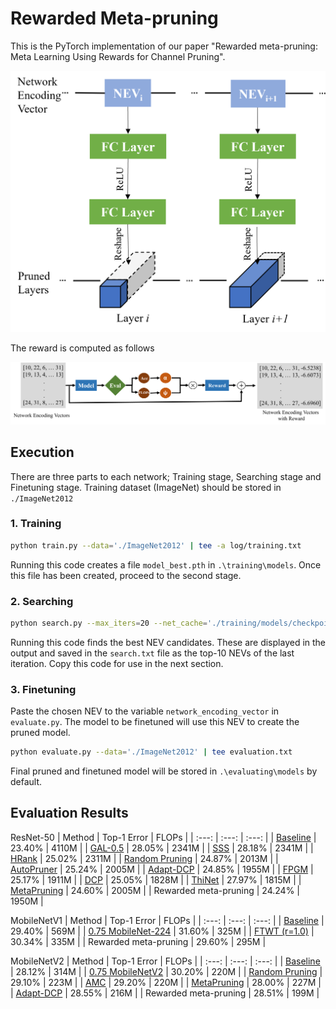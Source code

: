 
# Rewarded Meta-pruning

This is the PyTorch implementation of our paper "Rewarded meta-pruning: Meta Learning Using Rewards for Channel Pruning".

![plot](./utils/Training.png)

The reward is computed as follows

![plot](./utils/NEV_Reward.png)


## Execution

There are three parts to each network; Training stage, Searching stage and Finetuning stage. Training dataset (ImageNet) should be stored in `./ImageNet2012`

### 1. Training

```bash
python train.py --data='./ImageNet2012' | tee -a log/training.txt
```
Running this code creates a file `model_best.pth` in `.\training\models`. Once this file has been created, proceed to the second stage.

### 2. Searching

```bash
python search.py --max_iters=20 --net_cache='./training/models/checkpoint.pth.tar' --data='./ImageNet2012' | tee search.txt
```
Running this code finds the best NEV candidates. These are displayed in the output and saved in the `search.txt` file as the top-10 NEVs of the last iteration. Copy this code for use in the next section.

### 3. Finetuning

Paste the chosen NEV to the variable `network_encoding_vector` in `evaluate.py`. The model to be finetuned will use this NEV to create the pruned model.

```bash
python evaluate.py --data='./ImageNet2012' | tee evaluation.txt
```
Final pruned and finetuned model will be stored in `.\evaluating\models` by default.
## Evaluation Results

ResNet-50
| Method | Top-1 Error | FLOPs |
| :---:   | :---: | :---: |
| [Baseline](https://arxiv.org/abs/2205.05676) | 23.40% | 4110M |
| [GAL-0.5](https://github.com/ShaohuiLin/GAL) | 28.05% | 2341M |
| [SSS](https://github.com/huangzehao/sparse-structure-selection) | 28.18% | 2341M |
| [HRank](https://github.com/lmbxmu/HRank) | 25.02% | 2311M |
| [Random Pruning](https://arxiv.org/abs/2205.05676) | 24.87% | 2013M |
| [AutoPruner](https://github.com/Roll920/AutoPruner) | 25.24% | 2005M |
| [Adapt-DCP](https://github.com/SCUT-AILab/DCP) | 24.85% | 1955M |
| [FPGM](https://github.com/he-y/filter-pruning-geometric-median) | 25.17% | 1911M |
| [DCP](https://github.com/SCUT-AILab/DCP) | 25.05% | 1828M |
| [ThiNet](https://github.com/Roll920/ThiNet) | 27.97% | 1815M |
| [MetaPruning](https://github.com/liuzechun/MetaPruning) | 24.60% | 2005M |
| Rewarded meta-pruning | 24.24% | 1950M |

MobileNetV1
| Method | Top-1 Error | FLOPs |
| :---:   | :---: | :---: |
| [Baseline](https://github.com/tensorflow/tensorflow/blob/v2.4.1/tensorflow/python/keras/applications/mobilenet.py) | 29.40% | 569M |
| [0.75 MobileNet-224](https://github.com/tensorflow/tensorflow/blob/v2.4.1/tensorflow/python/keras/applications/mobilenet.py) | 31.60% | 325M |
| [FTWT (r=1.0)](https://github.com/selkerdawy/FTWT) | 30.34% | 335M |
| Rewarded meta-pruning | 29.60% | 295M |

MobileNetV2
| Method | Top-1 Error | FLOPs |
| :---:   | :---: | :---: |
| [Baseline](https://arxiv.org/abs/2205.05676) | 28.12% | 314M |
| [0.75 MobileNetV2](https://arxiv.org/abs/2205.05676) | 30.20% | 220M |
| [Random Pruning](https://github.com/selkerdawy/FTWT) | 29.10% | 223M |
| [AMC](https://github.com/mit-han-lab/amc) | 29.20% | 220M |
| [MetaPruning](https://github.com/liuzechun/MetaPruning) | 28.00% | 227M |
| [Adapt-DCP](https://github.com/SCUT-AILab/DCP) | 28.55% | 216M |
| Rewarded meta-pruning | 28.51% | 199M |